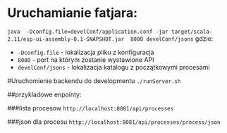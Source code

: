 Uruchamianie fatjara:
=====================

`java  -Dconfig.file=develConf/application.conf -jar target/scala-2.11/esp-ui-assembly-0.1-SNAPSHOT.jar  8080 develConf/jsons`
gdzie:

- `-Dconfig.file` - lokalizacja pliku z konfiguracja
- `8080` - port na którym zostanie wystawione API
- `develConf/jsons` - lokalizacja katalogu z początkowymi procesami


#Uruchomienie backendu do developmentu
```./runServer.sh```

##przykladowe enpointy:

###lista procesow
```http://localhost:8081/api/processes```

###json dla procesu
```http://localhost:8081/api/processes/process/json```